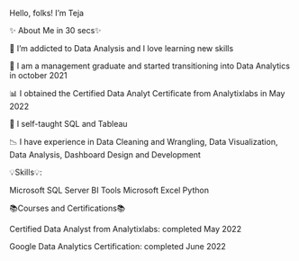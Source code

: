 Hello, folks!  I’m Teja
 

✨ About Me in 30 secs✨

👀 I’m addicted to Data Analysis and I love learning new skills

💉 I am a management graduate  and started transitioning into Data Analytics in october 2021

📊 I obtained the Certified Data Analyt Certificate from Analytixlabs in May 2022

🌱 I self-taught SQL and Tableau

📉 I have experience in Data Cleaning and Wrangling, Data Visualization, Data Analysis, Dashboard Design and Development



 

💡Skills💡:

Microsoft SQL Server
BI Tools
Microsoft Excel
Python
 

📚Courses and Certifications📚

Certified Data Analyst from Analytixlabs: completed May 2022

Google Data Analytics Certification: completed June 2022
